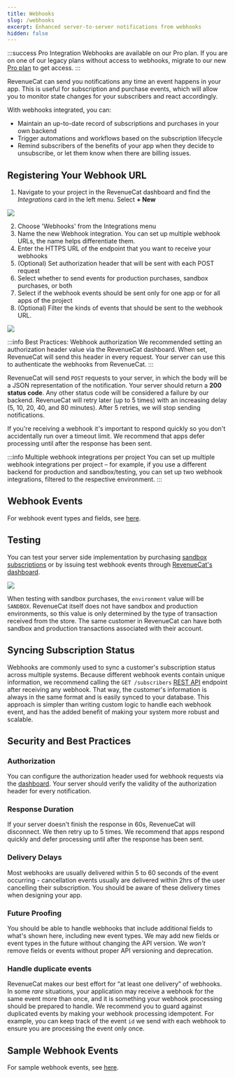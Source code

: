 ```yaml
---
title: Webhooks
slug: /webhooks
excerpt: Enhanced server-to-server notifications from webhooks
hidden: false
---
```


:::success Pro Integration
Webhooks are available on our Pro plan. If you are on one of our legacy plans without access to webhooks, migrate to our new [Pro plan](https://www.revenuecat.com/pricing/) to get access.
:::

RevenueCat can send you notifications any time an event happens in your app. This is useful for subscription and purchase events, which will allow you to monitor state changes for your subscribers and react accordingly.

With webhooks integrated, you can:

- Maintain an up-to-date record of subscriptions and purchases in your own backend
- Trigger automations and workflows based on the subscription lifecycle
- Remind subscribers of the benefits of your app when they decide to unsubscribe, or let them know when there are billing issues.

## Registering Your Webhook URL

1. Navigate to your project in the RevenueCat dashboard and find the _Integrations_ card in the left menu. Select **+ New**

![](https://files.readme.io/6b982d2-app.revenuecat.com_projects_85ff18c7_collaborators_1.png)

2. Choose 'Webhooks' from the Integrations menu
3. Name the new Webhook integration. You can set up multiple webhook URLs, the name helps differentiate them.
4. Enter the HTTPS URL of the endpoint that you want to receive your webhooks
5. (Optional) Set authorization header that will be sent with each POST request
6. Select whether to send events for production purchases, sandbox purchases, or both
7. Select if the webhook events should be sent only for one app or for all apps of the project
8. (Optional) Filter the kinds of events that should be sent to the webhook URL.

![](https://github.com/RevenueCat/revenuecat-docs/assets/14286938/6a07a8cf-0696-4a2f-8546-7d9cd735e95d)

:::info Best Practices: Webhook authorization
We recommended setting an authorization header value via the RevenueCat dashboard. When set, RevenueCat will send this header in every request. Your server can use this to authenticate the webhooks from RevenueCat.
:::

RevenueCat will send `POST` requests to your server, in which the body will be a JSON representation of the notification. Your server should return a **200 status code**. Any other status code will be considered a failure by our backend. RevenueCat will retry later (up to 5 times) with an increasing delay (5, 10, 20, 40, and 80 minutes). After 5 retries, we will stop sending notifications.

If you're receiving a webhook it's important to respond quickly so you don't accidentally run over a timeout limit. We recommend that apps defer processing until after the response has been sent.

:::info Multiple webhook integrations per project
You can set up multiple webhook integrations per project – for example, if you use a different backend for production and sandbox/testing, you can set up two webhook integrations, filtered to the respective environment.
:::

## Webhook Events

For webhook event types and fields, see [here](/integrations/webhooks/event-types-and-fields).

## Testing

You can test your server side implementation by purchasing [sandbox subscriptions](/test-and-launch/sandbox) or by issuing test webhook events through [RevenueCat's dashboard](http://app.revenuecat.com).

![](https://github.com/RevenueCat/revenuecat-docs/assets/14286938/ad2c8e64-12ba-4ee1-9bf0-c841349f3b7e)

When testing with sandbox purchases, the `environment` value will be `SANDBOX`. RevenueCat itself does not have sandbox and production environments, so this value is only determined by the type of transaction received from the store. The same customer in RevenueCat can have both sandbox and production transactions associated with their account.

## Syncing Subscription Status

Webhooks are commonly used to sync a customer's subscription status across multiple systems. Because different webhook events contain unique information, we recommend calling the `GET /subscribers` [REST API](https://docs.revenuecat.com/reference#subscribers) endpoint after receiving any webhook. That way, the customer's information is always in the same format and is easily synced to your database. This approach is simpler than writing custom logic to handle each webhook event, and has the added benefit of making your system more robust and scalable.

## Security and Best Practices

### Authorization

You can configure the authorization header used for webhook requests via the [dashboard](https://app.revenuecat.com/). Your server should verify the validity of the authorization header for every notification.

### Response Duration

If your server doesn't finish the response in 60s, RevenueCat will disconnect. We then retry up to 5 times. We recommend that apps respond quickly and defer processing until after the response has been sent.

### Delivery Delays

Most webhooks are usually delivered within 5 to 60 seconds of the event occurring - cancellation events usually are delivered within 2hrs of the user cancelling their subscription. You should be aware of these delivery times when designing your app.

### Future Proofing

You should be able to handle webhooks that include additional fields to what's shown here, including new event types. We may add new fields or event types in the future without changing the API version. We _won't_ remove fields or events without proper API versioning and deprecation.

### Handle duplicate events

RevenueCat makes our best effort for “at least one delivery” of webhooks. In some _rare_ situations, your application may receive a webhook for the same event more than once, and it is something your webhook processing should be prepared to handle. We recommend you to guard against duplicated events by making your webhook processing idempotent. For example, you can keep track of the event `id` we send with each webhook to ensure you are processing the event only once.

## Sample Webhook Events

For sample webhook events, see [here](/integrations/webhooks/sample-events).
